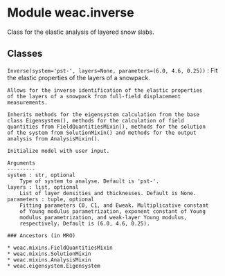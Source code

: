 Module weac.inverse
===================
Class for the elastic analysis of layered snow slabs.

Classes
-------

`Inverse(system='pst-', layers=None, parameters=(6.0, 4.6, 0.25))`
:   Fit the elastic properties of the layers of a snowpack.
    
    Allows for the inverse identification of the elastic properties
    of the layers of a snowpack from full-field displacement
    measurements.
    
    Inherits methods for the eigensystem calculation from the base
    class Eigensystem(), methods for the calculation of field
    quantities from FieldQuantitiesMixin(), methods for the solution
    of the system from SolutionMixin() and methods for the output
    analysis from AnalysisMixin().
    
    Initialize model with user input.
    
    Arguments
    ---------
    system : str, optional
        Type of system to analyse. Default is 'pst-'.
    layers : list, optional
        List of layer densities and thicknesses. Default is None.
    parameters : tuple, optional
        Fitting parameters C0, C1, and Eweak. Multiplicative constant
        of Young modulus parametrization, exponent constant of Young
        modulus parametrization, and weak-layer Young modulus,
        respectively. Default is (6.0, 4.6, 0.25).

    ### Ancestors (in MRO)

    * weac.mixins.FieldQuantitiesMixin
    * weac.mixins.SolutionMixin
    * weac.mixins.AnalysisMixin
    * weac.eigensystem.Eigensystem